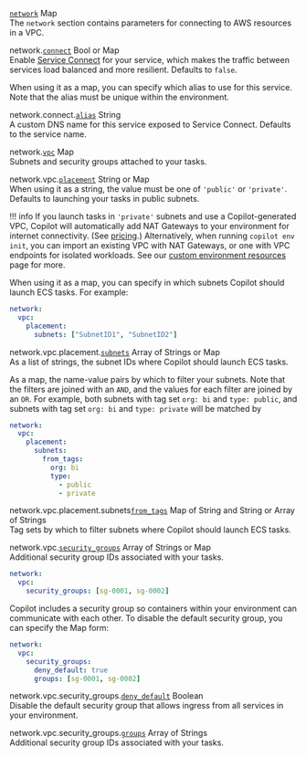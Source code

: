 <div class="separator"></div>

<a id="network" href="#network" class="field">`network`</a> <span class="type">Map</span>      
The `network` section contains parameters for connecting to AWS resources in a VPC.

<span class="parent-field">network.</span><a id="network-connect" href="#network-connect" class="field">`connect`</a> <span class="type">Bool or Map</span>    
Enable [Service Connect](../developing/svc-to-svc-communication.en.md#service-connect) for your service, which makes the traffic between services load balanced and more resilient. Defaults to `false`.

When using it as a map, you can specify which alias to use for this service. Note that the alias must be unique within the environment.

<span class="parent-field">network.connect.</span><a id="network-connect-alias" href="#network-connect-alias" class="field">`alias`</a> <span class="type">String</span>  
A custom DNS name for this service exposed to Service Connect. Defaults to the service name.

<span class="parent-field">network.</span><a id="network-vpc" href="#network-vpc" class="field">`vpc`</a> <span class="type">Map</span>    
Subnets and security groups attached to your tasks.

<span class="parent-field">network.vpc.</span><a id="network-vpc-placement" href="#network-vpc-placement" class="field">`placement`</a> <span class="type">String or Map</span>  
When using it as a string, the value must be one of `'public'` or `'private'`. Defaults to launching your tasks in public subnets.

!!! info
    If you launch tasks in `'private'` subnets and use a Copilot-generated VPC, Copilot will automatically add NAT Gateways to your environment for internet connectivity. (See [pricing](https://aws.amazon.com/vpc/pricing/).) Alternatively, when running `copilot env init`, you can import an existing VPC with NAT Gateways, or one with VPC endpoints for isolated workloads. See our [custom environment resources](../developing/custom-environment-resources.en.md) page for more.

When using it as a map, you can specify in which subnets Copilot should launch ECS tasks. For example:

```yaml
network:
  vpc:
    placement:
      subnets: ["SubnetID1", "SubnetID2"]
```

<span class="parent-field">network.vpc.placement.</span><a id="network-vpc-placement-subnets" href="#network-vpc-placement-subnets" class="field">`subnets`</a> <span class="type">Array of Strings or Map</span>  
As a list of strings, the subnet IDs where Copilot should launch ECS tasks.

As a map, the name-value pairs by which to filter your subnets. Note that the filters are joined with an `AND`, and the values for each filter are joined by an `OR`. For example, both subnets with tag set `org: bi` and `type: public`, and subnets with tag set `org: bi` and `type: private` will be matched by

```yaml
network:
  vpc:
    placement:
      subnets:
        from_tags:
          org: bi
          type:
            - public
            - private
```

<span class="parent-field">network.vpc.placement.subnets</span><a id="network-vpc-placement-subnets-from-tags" href="#network-vpc-placement-subnets-from-tags" class="field">`from_tags`</a> <span class="type">Map of String and String or Array of Strings</span>  
Tag sets by which to filter subnets where Copilot should launch ECS tasks.

<span class="parent-field">network.vpc.</span><a id="network-vpc-security-groups" href="#network-vpc-security-groups" class="field">`security_groups`</a> <span class="type">Array of Strings or Map</span>  
Additional security group IDs associated with your tasks.
```yaml
network:
  vpc:
    security_groups: [sg-0001, sg-0002]
```
Copilot includes a security group so containers within your environment can communicate with each other. To disable
the default security group, you can specify the Map form:
```yaml
network:
  vpc:
    security_groups:
      deny_default: true
      groups: [sg-0001, sg-0002]
```

<span class="parent-field">network.vpc.security_groups.</span><a id="network-vpc-security-groups-deny-default" href="#network-vpc-security-groups-deny-default" class="field">`deny_default`</a> <span class="type">Boolean</span>  
Disable the default security group that allows ingress from all services in your environment.

<span class="parent-field">network.vpc.security_groups.</span><a id="network-vpc-security-groups-groups" href="#network-vpc-security-groups-groups" class="field">`groups`</a> <span class="type">Array of Strings</span>    
Additional security group IDs associated with your tasks.
